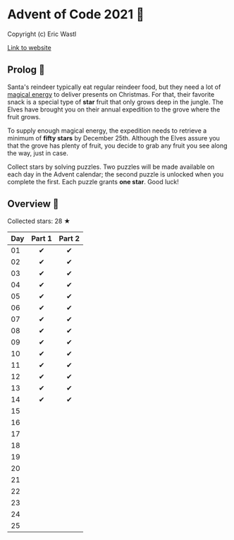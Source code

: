 # Advent of Code 2021 🎄

Copyright (c) Eric Wastl

[Link to website](https://adventofcode.com/2021)

## Prolog 🎅

Santa's reindeer typically eat regular reindeer food, but they need a lot of [magical energy](https://adventofcode.com/2018/day/25) to deliver presents on Christmas. For that, their favorite snack is a special type of <b>star</b> fruit that only grows deep in the jungle. The Elves have brought you on their annual expedition to the grove where the fruit grows.
<p>To supply enough magical energy, the expedition needs to retrieve a minimum of <b>fifty stars</b> by December 25th. Although the Elves assure you that the grove has plenty of fruit, you decide to grab any fruit you see along the way, just in case.</p>
<p>Collect stars by solving puzzles.  Two puzzles will be made available on each day in the Advent calendar; the second puzzle is unlocked when you complete the first.  Each puzzle grants <b>one star</b>. Good luck!</p>

## Overview 🌟

Collected stars: 28 ★

| Day | Part 1 | Part 2 |
| :--- | :---: | :---: |
| 01 | ✔ | ✔ |
| 02 | ✔ | ✔ |
| 03 | ✔ | ✔ |
| 04 | ✔ | ✔ |
| 05 | ✔ | ✔ |
| 06 | ✔ | ✔ |
| 07 | ✔ | ✔ |
| 08 | ✔ | ✔ |
| 09 | ✔ | ✔ |
| 10 | ✔ | ✔ |
| 11 | ✔ | ✔ |
| 12 | ✔ | ✔ |
| 13 | ✔ | ✔ |
| 14 | ✔ | ✔ |
| 15 |  |  |
| 16 |  |  |
| 17 |  |  |
| 18 |  |  |
| 19 |  |  |
| 20 |  |  |
| 21 |  |  |
| 22 |  |  |
| 23 |  |  |
| 24 |  |  |
| 25 |  |  |
